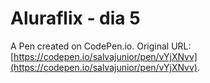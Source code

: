 # Aluraflix - dia 5

A Pen created on CodePen.io. Original URL: [https://codepen.io/salvajunior/pen/vYjXNvv](https://codepen.io/salvajunior/pen/vYjXNvv).

